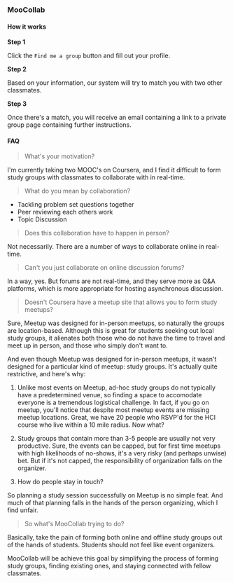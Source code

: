 ### MooCollab

#### How it works

**Step 1**

Click the `Find me a group` button and fill out your profile.

**Step 2**

Based on your information, our system will try to match you with two other classmates.

**Step 3**

Once there's a match, you will receive an email containing a link to a private group page containing further instructions.


#### FAQ

> What's your motivation?

I'm currently taking two MOOC's on Coursera, and I find it difficult to form study groups with classmates to collaborate with in real-time.

> What do you mean by collaboration?

* Tackling problem set questions together
* Peer reviewing each others work
* Topic Discussion

> Does this collaboration have to happen in person?

Not necessarily. There are a number of ways to collaborate online in real-time.

> Can't you just collaborate on online discussion forums?

In a way, yes. But forums are not real-time, and they serve more as Q&A platforms, which is more appropriate for hosting asynchronous discussion.

> Doesn't Coursera have a meetup site that allows you to form study meetups?

Sure, Meetup was designed for in-person meetups, so naturally the groups are location-based. Although this is great for students seeking out local study groups, it alienates both those who do not have the time to travel and meet up in person, and those who simply don't want to.

And even though Meetup was designed for in-person meetups, it wasn't designed for a particular kind of meetup: study groups. It's actually quite restrictive, and here's why:

1) Unlike most events on Meetup, ad-hoc study groups do not typically have a predetermined venue, so finding a space to accomodate everyone is a tremendous logistical challenge. In fact, if you go on meetup, you'll notice that despite most meetup events are missing meetup locations. Great, we have 20 people who RSVP'd for the HCI course who live within a 10 mile radius. Now what?

2) Study groups that contain more than 3-5 people are usually not very productive. Sure, the events can be capped, but for first time meetups with high likelihoods of no-shows, it's a very risky (and perhaps unwise) bet. But if it's not capped, the responsibility of organization falls on the organizer.

3) How do people stay in touch?

So planning a study session successfully on Meetup is no simple feat. And much of that planning falls in the hands of the person organizing, which I find unfair.

> So what's MooCollab trying to do?

Basically, take the pain of forming both online and offline study groups out of the hands of students. Students should not feel like event organizers. 

MooCollab will be achieve this goal by simplifying the process of forming study groups, finding existing ones, and staying connected with fellow classmates.


